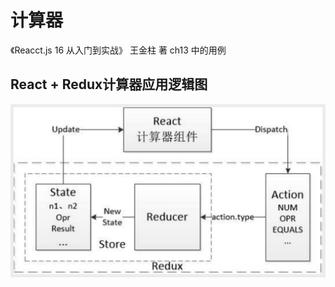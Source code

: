 # 计算器

《Reacct.js 16 从入门到实战》 王金柱 著
ch13 中的用例

## React + Redux计算器应用逻辑图

![React + Redux计算器应用逻辑图](public/calculator.png)

